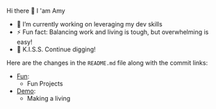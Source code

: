 Hi there 👋 I 'am Amy

- 🔭 I’m currently working on leveraging my dev skills
- ⚡ Fun fact: Balancing work and living is tough, but overwhelming is easy!
- 🌱 K.I.S.S. Continue digging!

Here are the changes in the `README.md` file along with the commit links:

- [Fun](https://gatorbug.com/):
  - Fun Projects
- [Demo](https://badgergeeks.com/):
  - Making a living


<!--
**AmyKrizanWang/AmyKrizanWang** is a ✨ _special_ ✨ repository because its `README.md` (this file) appears on your GitHub profile.

Here are some ideas to get you started:

🔭 I’m currently working on leveraging my dev skills ;-)
- 🌱 I’m currently learning ...
- 👯 I’m looking to collaborate on ...
- 🤔 I’m looking for help with ...
- 💬 Ask me about ...
- 📫 How to reach me: ...
- 😄 Pronouns: ...
- ⚡ Fun fact: ...
-->
